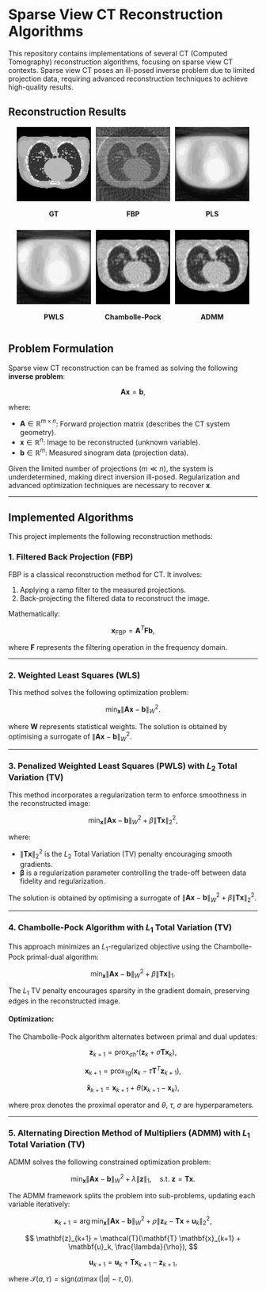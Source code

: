 # Sparse View CT Reconstruction Algorithms

This repository contains implementations of several CT (Computed Tomography) reconstruction algorithms, focusing on sparse view CT contexts. Sparse view CT poses an ill-posed inverse problem due to limited projection data, requiring advanced reconstruction techniques to achieve high-quality results. 

## Reconstruction Results

<div style="display: flex; justify-content: center; gap: 10px; flex-wrap: wrap;">
  <div style="text-align: center;">
    <img src="assets/gt.png" alt="Gif 1" width="150">
    <p><strong>GT</strong></p>
  </div>
  <div style="text-align: center;">
    <img src="assets/fpb.png" alt="Gif 2" width="150">
    <p><strong>FBP</strong></p>
  </div>
  <div style="text-align: center;">
    <img src="assets/wls.gif" alt="Gif 2" width="150">
    <p><strong>PLS</strong></p>
  </div>
  <div style="text-align: center;">
    <img src="assets/pwls.gif" alt="Gif 2" width="150">
    <p><strong>PWLS</strong></p>
  </div>
  <div style="text-align: center;">
    <img src="assets/cp.gif" alt="Gif 2" width="150">
    <p><strong>Chambolle-Pock</strong></p>
  </div>
  <div style="text-align: center;">
    <img src="assets/admm.gif" alt="Gif 2" width="150">
    <p><strong>ADMM</strong></p>
  </div>
</div>



## Problem Formulation

Sparse view CT reconstruction can be framed as solving the following **inverse problem**:

$$
\mathbf{A} \mathbf{x} = \mathbf{b},
$$

where:
- $\mathbf{A} \in \mathbb{R}^{m \times n}$: Forward projection matrix (describes the CT system geometry).
- $\mathbf{x} \in \mathbb{R}^n$: Image to be reconstructed (unknown variable).
- $\mathbf{b} \in \mathbb{R}^m$: Measured sinogram data (projection data).

Given the limited number of projections ($m \ll n$), the system is underdetermined, making direct inversion ill-posed. Regularization and advanced optimization techniques are necessary to recover $\mathbf{x}$.

---

## Implemented Algorithms

This project implements the following reconstruction methods:

### 1. **Filtered Back Projection (FBP)**

FBP is a classical reconstruction method for CT. It involves:
1. Applying a ramp filter to the measured projections.
2. Back-projecting the filtered data to reconstruct the image.

Mathematically:

$$
\mathbf{x}_{\text{FBP}} = \mathbf{A}^T \mathbf{F} \mathbf{b},
$$

where $\mathbf{F}$ represents the filtering operation in the frequency domain.

---

### 2. **Weighted Least Squares (WLS)**

This method solves the following optimization problem:

$$
\min_{\mathbf{x}} \|\mathbf{A} \mathbf{x} - \mathbf{b}\|_W^2.
$$

where $\mathbf{W}$ represents statistical weights. The solution is obtained by optimising a surrogate of $\|\mathbf{A} \mathbf{x} - \mathbf{b}\|_W^2$.

---

### 3. **Penalized Weighted Least Squares (PWLS) with $L_2$ Total Variation (TV)**

This method incorporates a regularization term to enforce smoothness in the reconstructed image:

$$
\min_{\mathbf{x}} \|\mathbf{A} \mathbf{x} - \mathbf{b}\|_W^2 + \beta \|\mathbf{T} \mathbf{x}\|_2^2,
$$

where:
- $\|\mathbf{T} \mathbf{x}\|_2^2$ is the $L_2$ Total Variation (TV) penalty encouraging smooth gradients.
- $\mathbf{\beta}$ is a regularization parameter controlling the trade-off between data fidelity and regularization.

The solution is obtained by optimising a surrogate of $\|\mathbf{A} \mathbf{x} - \mathbf{b}\|_W^2 + \beta \|\mathbf{T} \mathbf{x}\|_2^2$.

---

### 4. **Chambolle-Pock Algorithm with $L_1$ Total Variation (TV)**

This approach minimizes an $L_1$-regularized objective using the Chambolle-Pock primal-dual algorithm:

$$
\min_{\mathbf{x}} \|\mathbf{A} \mathbf{x} - \mathbf{b}\|_W^2 + \beta \|\mathbf{T} \mathbf{x}\|_1.
$$

The $L_1$ TV penalty encourages sparsity in the gradient domain, preserving edges in the reconstructed image.

#### Optimization:

The Chambolle-Pock algorithm alternates between primal and dual updates:

$$
\mathbf{z}_{k+1} = \text{prox}_{\sigma h^*}(\mathbf{z}_k + \sigma \mathbf{T} \mathbf{x}_k),
$$

$$
\mathbf{x}_{k+1} = \text{prox}_{\tau g}(\mathbf{x}_k - \tau \mathbf{T}^T \mathbf{z}_{k+1}),
$$

$$
\mathbf{\bar{x}}_{k+1} = \mathbf{x}_{k+1} + \theta  (\mathbf{x}_{k+1} - \mathbf{x}_{k}),
$$


where $\text{prox}$ denotes the proximal operator and $\theta$, $\tau$, $\sigma$ are hyperparameters.

---

### 5. **Alternating Direction Method of Multipliers (ADMM) with $L_1$ Total Variation (TV)**

ADMM solves the following constrained optimization problem:

$$
\min_{\mathbf{x}} \|\mathbf{A} \mathbf{x} - \mathbf{b}\|_W^2 + \lambda \|\mathbf{z}\|_1, \quad \text{s.t. } \mathbf{z} = \mathbf{T} \mathbf{x}.
$$

The ADMM framework splits the problem into sub-problems, updating each variable iteratively:


$$
\mathbf{x}_{k+1} = \arg\min_{\mathbf{x}} \|\mathbf{A} \mathbf{x} - \mathbf{b}\|_W^2 + \rho \|\mathbf{z}_k - \mathbf{T} \mathbf{x} + \mathbf{u}_k\|_2^2,
$$

$$
\mathbf{z}_{k+1} = \mathcal{T}(\mathbf{T} \mathbf{x}_{k+1} + \mathbf{u}_k, \frac{\lambda}{\rho}),
$$

$$
\mathbf{u}_{k+1} = \mathbf{u}_k + \mathbf{T} \mathbf{x}_{k+1} - \mathbf{z}_{k+1},
$$

where $\mathcal{T}(a, \tau) = \text{sign}(a) \max(|a| - \tau, 0)$.


